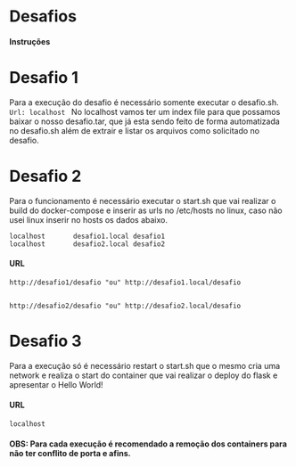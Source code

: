 # Desafios

#### Instruções

# Desafio 1 #

Para a execução do desafio é necessário somente executar o desafio.sh.
```Url: localhost ```
No localhost vamos ter um index file para que possamos baixar o nosso desafio.tar, que já esta sendo feito de forma automatizada no desafio.sh além de extrair e listar os arquivos como solicitado no desafio.


# Desafio 2 #

Para o funcionamento é necessário executar o start.sh que vai realizar o build do docker-compose e inserir as urls no /etc/hosts no linux, caso não usei linux inserir no hosts os dados abaixo.

```
localhost       desafio1.local desafio1
localhost       desafio2.local desafio2
```

#### URL 
```
http://desafio1/desafio "ou" http://desafio1.local/desafio


http://desafio2/desafio "ou" http://desafio2.local/desafio

``` 
# Desafio 3 #

Para a execução só é necessário restart o start.sh que o mesmo cria uma network e realiza o start do container que vai realizar o deploy do flask e apresentar o Hello World!

#### URL
```localhost ```

#### OBS: Para cada execução é recomendado a remoção dos containers para não ter conflito de porta e afins.


